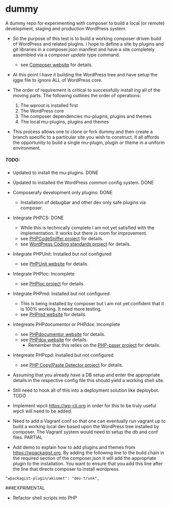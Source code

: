 # dummy
A dummy repo for experimenting with composer to build a local (or remote) development, staging and production WordPress system.

- So the purpose of this test is to build a working composer driven build of WordPress and related plugins. I hope to define a site by plugins and git libraries in a composer.json manifest and have a site completely assembled via a _composer update_ type command.
  - see [Composer website](https://getcomposer.org) for details.

- At this point I have it building the WordPress tree and have setup the iggie file to ignore ALL of WordPress core.

- The order of requirement is critical to successfully install ing all of the moving parts. The following outlines the order of operations:
  1. The wproot is installed first
  2. The WordPress core
  3. The composer dependencies mu-plugins, plugins and themes
  4. The local mu-plugins, plugins and themes

- This process allows one to clone or fork dummy and then create a branch specific to a particular site you wish to construct. It all affords the opportunity to build a single mu-plugin, plugin or theme in a uniform environment. 

##### TODO:
- Updated to install the mu-plugins. DONE

- Updated to installed the WordPress common config system. DONE

- Composerafy development only plugins: DONE
    - Installation of debugbar and other dev only safe plugins via composer. 

- Integrate PHPCS: DONE
  - While this is technically complete I am not yet satisfied with the implementation. It works but there is room for improvement.
  - see [PHPCodeSniffer project](https://github.com/squizlabs/PHP_CodeSniffer/) for details.
  - see [WordPress Coding standards project](https://github.com/WordPress-Coding-Standards) for details.

- Integrate PHPUnit: Installed but not configured
    - see [PHPUnit website](https://phpunit.de/) for details.

- Integrate PHPloc: Incomplete
  - see [PHPloc project](https://github.com/sebastianbergmann/phploc) for details.

- Integrate PHPmd: Installed but not configured
  - This is being installed by composer but I am not yet confident that it is 100% working. It need more testing. 
  - see [PHPmd website](https://phpmd.org/) for details.

- Integreate PHPdocumentor or PHPdox: Incomplete
  - see [PHPdocumentor website](https://www.phpdoc.org/) for details.
  - see [PHPdox website](http://phpdox.de/) for details.
    - Remember that this relies on the [PHP-paser project](https://github.com/nikic/PHP-Parser/) for details.

- Integreate PHPcpd: Installed but not configured
  - see [PHP Copy/Paste Detector project](https://github.com/sebastianbergmann/phpcpd) for details.


- Assuming that you already have a DB setup and enter the appropriate details in the respective config file this should yield a working shell site. 

- Still need to hook all of this into a deployment solution like deploybot. TODO

- Implement wpcli https://wp-cli.org in order for this to be truly useful wpcli will need to be added.

- Need to add a Vagrant conf so that one can eventually run vagrant up to build a working local dev based upon the WordPress tree installed by composer. The Vagrant system would need to setup the db and conf files. PARTIAL

- Add demo to explain how to add plugins and themes from https://wpackagist.org. By adding the following line to the build chain in the required section of the composer.json it will add the appropriate plugin to the installation. You want to ensure that you add this line after the line that directs composer to install wordpress.

```
"wpackagist-plugin/akismet": "dev-trunk",
```

###EXPRIMENTAL

- Refactor shell scripts into PHP
